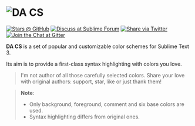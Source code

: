 # ![DA CS][img-logo]

[![Stars @ GitHub][img-stars]][link-stars]
[![Discuss at Sublime Forum][img-forum]][link-forum]
[![Share via Twitter][img-twitter]][link-twitter]
[![Join the Chat at Gitter][img-gitter]][link-gitter]


**DA CS** is a set of popular and customizable color schemes for Sublime Text 3.

Its aim is to provide a first-class syntax highlighting with colors you love.

> I'm not author of all those carefully selected colors. Share your love with original authors: support, star, like or just thank them!

> **Note**:
>    - Only background, foreground, comment and six base colors are used.
>    - Syntax highlighting differs from original ones.



<!-- Links -->

[link-forum]: #
[link-gitter]: https://gitter.im/sublime-da-ui/Lobby
[link-new-issue]: https://github.com/ihodev/sublime-da-ui/issues/new
[link-search-issue]: https://github.com/ihodev/sublime-da-ui/search?q=&type=Issues
[link-stars]: https://github.com/ihodev/sublime-da-cs/stargazers
[link-twitter]: https://twitter.com/intent/tweet?hashtags=sublimetext%2C%20popular%2C%20colors&ref_src=twsrc%5Etfw&text=DA%20CS%20%E2%9D%A4%20Popular%20Color%20Schemes%20for%20Sublime%20Text%203&tw_p=tweetbutton&url=https%3A%2F%2Fpackagecontrol.io%2Fpackages%2FDA%2520CS&via=trydaui



<!-- Images -->

[img-forum]: https://cdn.rawgit.com/ihodev/sublime-da-ui/3c679bd4/assets/shields/reply-on-forum.svg
[img-gitter]: https://cdn.rawgit.com/ihodev/sublime-da-ui/3c679bd4/assets/shields/chat-on-gitter.svg
[img-logo]: https://raw.githubusercontent.com/ihodev/sublime-da-cs/master/assets/pkgctrl/logo.png
[img-stars]: https://img.shields.io/github/stars/ihodev/sublime-da-cs.svg?style=flat-square&label=%E2%98%85%20stars
[img-twitter]: https://cdn.rawgit.com/ihodev/sublime-da-ui/3c679bd4/assets/shields/share-on-twitter.svg
